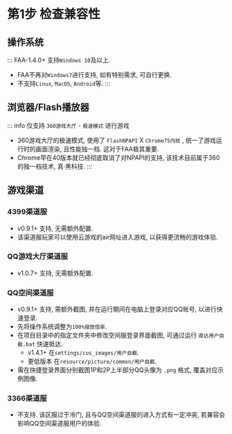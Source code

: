 # 第1步 检查兼容性

## 操作系统

::: FAA-1.4.0+ 支持`Windows 10`及以上.
* FAA不再对`Windows7`进行支持, 如有特别需求, 可自行更换.
* 不支持`Linux`, `MacOS`, `Android`等.
::: 

## 浏览器/Flash播放器 

::: info 仅支持 `360游戏大厅` - `极速模式` 进行游戏
* 360游戏大厅的极速模式, 使用了 `FlashNPAPI` X `Chrome75内核` , 统一了游戏运行时的画面渲染, 且性能独一档. 这对于FAA极其重要.
* Chrome早在40版本就已经彻底取消了对NPAPI的支持, 该技术目前属于360的独一档技术, 真·黑科技.
:::

## 游戏渠道

### 4399渠道服

* v0.9.1+ 支持, 无需额外配置.
* 该渠道服玩家可以使用云游戏的air网址进入游戏, 以获得更流畅的游戏体验.

### QQ游戏大厅渠道服

* v1.0.7+ 支持, 无需额外配置.

### QQ空间渠道服

* v0.9.1+ 支持, 需额外截图, 并在运行期间在电脑上登录对应QQ账号, 以进行快速登录.
* 先将操作系统调整为`100%缩放倍率`.
* 在项目目录中的指定文件夹中修改空间服登录界面截图, 可通过运行 `直达用户自截.bat` 快速抵达.
  * v1.4.1+ 在`settings/cus_images/用户自截`.
  * 更低版本 在`resource/picture/common/用户自截`.
* 需在快捷登录界面分别截图1P和2P上半部分QQ头像为 `.png` 格式, 覆盖对应示例图像.
  
### 3366渠道服

* 不支持. 该区服过于冷门, 且与QQ空间渠道服的进入方式有一定冲突, 若兼容会影响QQ空间渠道服用户的体验.